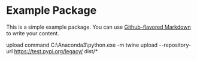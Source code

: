 # Example Package

This is a simple example package. You can use
[Github-flavored Markdown](https://guides.github.com/features/mastering-markdown/)
to write your content.

upload command
C:\Anaconda3\python.exe -m twine upload --repository-url https://test.pypi.org/legacy/ dist/*
